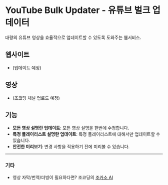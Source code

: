 # YouTube Bulk Updater - 유튜브 벌크 업데이터

대량의 유튜브 영상을 효율적으로 업데이트할 수 있도록 도와주는 웹서비스.

## 웹사이트
- (업데이트 예정)

## 영상
- (조코딩 채널 업로드 예정)

## 기능
- **모든 영상 설명란 업데이트**: 모든 영상 설명을 한번에 수정합니다.
- **특정 플레이리스트 설명란 업데이트**: 특정 플레이리스트에 대해서만 업데이트할 수 있습니다.
- **안전한 미리보기**: 변경 사항을 적용하기 전에 미리볼 수 있습니다.

---
### 기타
- 영상 자막/번역/더빙이 필요하다면? 조코딩의 [조카소 AI](https://jocasso.codemafia.io/subtitle)